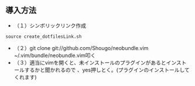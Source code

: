 ## 導入方法

* （１）シンボリックリンク作成
```
source create_dotfilesLink.sh
```
* （２）git clone git://github.com/Shougo/neobundle.vim ~/.vim/bundle/neobundle.vim叩く
* （３）適当にvimを開くと、未インストールのプラグインがあるとインストールするかと聞かれるので
、yes押しとく。(プラグインのインストールしてくれます)

